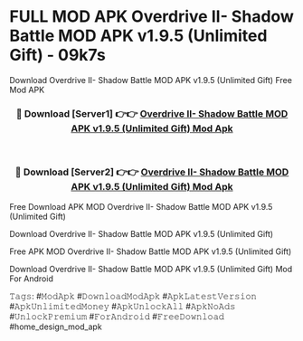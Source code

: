 # FULL MOD APK Overdrive II- Shadow Battle MOD APK v1.9.5 (Unlimited Gift) - 09k7s
Download Overdrive II- Shadow Battle MOD APK v1.9.5 (Unlimited Gift) Free Mod APK

<div align="center">
<h3>🔴 Download [Server1] 👉👉 <a href="https://apk-comot.site?title=Overdrive_II-_Shadow_Battle_MOD_APK_v1.9.5_(Unlimited_Gift)">Overdrive II- Shadow Battle MOD APK v1.9.5 (Unlimited Gift) Mod Apk</a></h3><br>

<h3>🔴 Download [Server2] 👉👉 <a href="https://apk-comot.site?title=Overdrive_II-_Shadow_Battle_MOD_APK_v1.9.5_(Unlimited_Gift)">Overdrive II- Shadow Battle MOD APK v1.9.5 (Unlimited Gift) Mod Apk</a></h3>
</div>


Free Download APK MOD Overdrive II- Shadow Battle MOD APK v1.9.5 (Unlimited Gift)

Download Overdrive II- Shadow Battle MOD APK v1.9.5 (Unlimited Gift) 

Free APK MOD Overdrive II- Shadow Battle MOD APK v1.9.5 (Unlimited Gift) 

Download Overdrive II- Shadow Battle MOD APK v1.9.5 (Unlimited Gift) Mod For Android

𝚃𝚊𝚐𝚜: #𝙼𝚘𝚍𝙰𝚙𝚔 #𝙳𝚘𝚠𝚗𝚕𝚘𝚊𝚍𝙼𝚘𝚍𝙰𝚙𝚔 #𝙰𝚙𝚔𝙻𝚊𝚝𝚎𝚜𝚝𝚅𝚎𝚛𝚜𝚒𝚘𝚗 #𝙰𝚙𝚔𝚄𝚗𝚕𝚒𝚖𝚒𝚝𝚎𝚍𝙼𝚘𝚗𝚎𝚢 #𝙰𝚙𝚔𝚄𝚗𝚕𝚘𝚌𝚔𝙰𝚕𝚕 #𝙰𝚙𝚔𝙽𝚘𝙰𝚍𝚜 #𝚄𝚗𝚕𝚘𝚌𝚔𝙿𝚛𝚎𝚖𝚒𝚞𝚖 #𝙵𝚘𝚛𝙰𝚗𝚍𝚛𝚘𝚒𝚍 #𝙵𝚛𝚎𝚎𝙳𝚘𝚠𝚗𝚕𝚘𝚊𝚍 #home_design_mod_apk